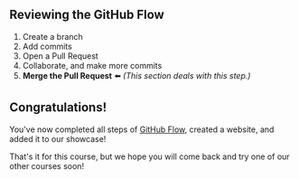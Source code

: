 [//]: # "This is used in both the CLI and Desktop course"

## Reviewing the GitHub Flow

1. Create a branch
1. Add commits
1. Open a Pull Request
1. Collaborate, and make more commits
1. **Merge the Pull Request** :arrow_left: _(This section deals with this step.)_

## Congratulations!

You've now completed all steps of [GitHub Flow](https://guides.github.com/introduction/flow/), created a website, and added it to our showcase!

That's it for this course, but we hope you will come back and try one of our other courses soon!
